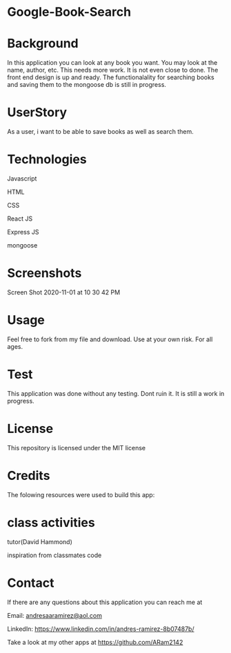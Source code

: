 # Google-Book-Search

# Background
In this application you can look at any book you want. You may look at the name, author, etc. This needs more work. It is not even close to done. The front end design is up and ready. The functionalality for searching books and saving them to the mongoose db is still in progress.

# UserStory
As a user, i want to be able to save books as well as search them.

# Technologies
Javascript

HTML

CSS

React JS

Express JS

mongoose

# Screenshots
Screen Shot 2020-11-01 at 10 30 42 PM

# Usage
Feel free to fork from my file and download. Use at your own risk. For all ages.

# Test
This application was done without any testing. Dont ruin it. It is still a work in progress.

# License
This repository is licensed under the MIT license

# Credits
The folowing resources were used to build this app:

# class activities

tutor(David Hammond)

inspiration from classmates code

# Contact
If there are any questions about this application you can reach me at

Email: andresaaramirez@aol.com

LinkedIn: https://www.linkedin.com/in/andres-ramirez-8b07487b/

Take a look at my other apps at https://github.com/ARam2142

